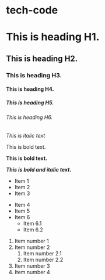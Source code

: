 # tech-code

# This is heading H1.

## This is heading H2.

### This is heading H3.

#### This is heading H4.

##### This is heading H5.

###### This is heading H6.

*This is italic text*

This is bold text.

**This is bold text.**

***This is bold and italic text.***

- Item 1
- Item 2
- Item 3

+ Item 4
+ Item 5
+ Item 6
    + Item 6.1
    + Item 6.2

1. Item number 1
2. Item number 2
    1. Item number 2.1
    2. Item number 2.2
3. Item number 3
4. Item number 4